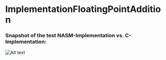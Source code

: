 # ImplementationFloatingPointAddition


### Snapshot of the test NASM-Implementation vs. C-Implementation:

 ![Alt text](example_image.png)
